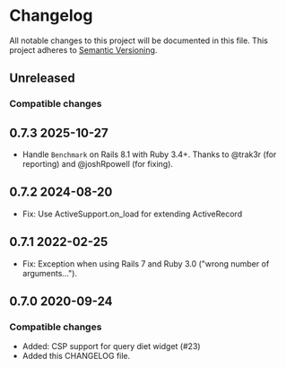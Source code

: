 # Changelog
All notable changes to this project will be documented in this file.
This project adheres to [Semantic Versioning](http://semver.org/spec/v2.0.0.html).
## Unreleased

### Compatible changes

## 0.7.3 2025-10-27
- Handle `Benchmark` on Rails 8.1 with Ruby 3.4+. Thanks to @trak3r (for reporting) and @joshRpowell (for fixing).

## 0.7.2 2024-08-20
- Fix: Use ActiveSupport.on_load for extending ActiveRecord

## 0.7.1 2022-02-25
- Fix: Exception when using Rails 7 and Ruby 3.0 ("wrong number of arguments...").

## 0.7.0 2020-09-24
### Compatible changes
- Added: CSP support for query diet widget (#23)
- Added this CHANGELOG file.
